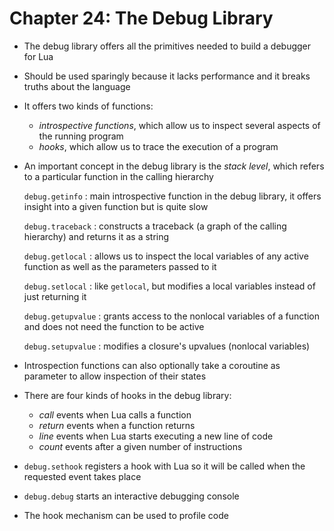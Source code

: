Chapter 24: The Debug Library
=============================

- The debug library offers all the primitives needed to build
  a debugger for Lua
- Should be used sparingly because it lacks performance and it
  breaks truths about the language
- It offers two kinds of functions:
    - *introspective functions*, which allow us to inspect
      several aspects of the running program
    - *hooks*, which allow us to trace the execution of a 
      program
- An important concept in the debug library is the *stack level*,
  which refers to a particular function in the calling hierarchy

    `debug.getinfo`
    :   main introspective function in the debug library, it
        offers insight into a given function but is quite slow

    `debug.traceback`
    :   constructs a traceback (a graph of the calling hierarchy)
        and returns it as a string

    `debug.getlocal`
    :   allows us to inspect the local variables of any active
        function as well as the parameters passed to it

    `debug.setlocal`
    :   like `getlocal`, but modifies a local variables instead
        of just returning it

    `debug.getupvalue`
    :   grants access to the nonlocal variables of a function
        and does not need the function to be active

    `debug.setupvalue`
    :   modifies a closure's upvalues (nonlocal variables)

- Introspection functions can also optionally take a coroutine
  as parameter to allow inspection of their states
- There are four kinds of hooks in the debug library:
    - *call* events when Lua calls a function
    - *return* events when a function returns
    - *line* events when Lua starts executing a new line of code
    - *count* events after a given number of instructions

- `debug.sethook` registers a hook with Lua so it will be called
  when the requested event takes place
- `debug.debug` starts an interactive debugging console
- The hook mechanism can be used to profile code

